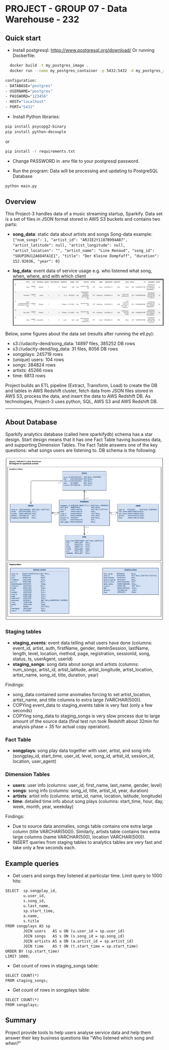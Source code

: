# PROJECT - GROUP 07 - Data Warehouse - 232

## Quick start

- Install postgresql: https://www.postgresql.org/download/
  Or running Dockerfile: 
```bash
  docker build -t my_postgres_image .
  docker run --name my_postgres_container -p 5432:5432 -d my_postgres_image
```

```bash
configuration:
- DATABASE="postgres"
- USERNAME="postgres"
- PASSWORD="123456"
- HOST="localhost"
- PORT="5432"
```
- Install Python libraries:

```bash
pip install psycopg2-binary
pip install python-decouple
```

or 
```bash
pip install -r requirements.txt
```

- Change PASSWORD in .env file to your postgresql password.

- Run the program: Data will be processing and updating to PostgreSQL Database

```bash
python main.py
```

## Overview

This Project-3 handles data of a music streaming startup, Sparkify. Data set is a set of files in JSON format stored in AWS S3 buckets and contains two parts:

- **song_data**: static data about artists and songs
  Song-data example:
  `{"num_songs": 1, "artist_id": "ARJIE2Y1187B994AB7", "artist_latitude": null, "artist_longitude": null, "artist_location": "", "artist_name": "Line Renaud", "song_id": "SOUPIRU12A6D4FA1E1", "title": "Der Kleine Dompfaff", "duration": 152.92036, "year": 0}`

- **log_data**: event data of service usage e.g. who listened what song, when, where, and with which client
  ![Log-data example (log-data/2018/11/2018-11-12-events.json)](image/Udacity-DEND-C3-Project3-LogDataExample-20190504.png)

Below, some figures about the data set (results after running the etl.py):

- s3://udacity-dend/song_data: 14897 files, 385252 DB rows
- s3://udacity-dend/log_data: 31 files, 8056 DB rows
- songplays: 245719 rows
- (unique) users: 104 rows
- songs: 384824 rows
- artists: 45266 rows
- time: 6813 rows

Project builds an ETL pipeline (Extract, Transform, Load) to create the DB and tables in AWS Redshift cluster, fetch data from JSON files stored in AWS S3, process the data, and insert the data to AWS Redshift DB. As technologies, Project-3 uses python, SQL, AWS S3 and AWS Redshift DB.

---

## About Database

Sparkify analytics database (called here sparkifydb) schema has a star design. Start design means that it has one Fact Table having business data, and supporting Dimension Tables. The Fact Table answers one of the key questions: what songs users are listening to. DB schema is the following:

![SparkifyDB schema as ER Diagram](image/Udacity-DEND-C3-Project3-ERD-20190517v1.png)

### Staging tables

- **staging_events**: event data telling what users have done (columns: event_id, artist, auth, firstName, gender, itemInSession, lastName, length, level, location, method, page, registration, sessionId, song, status, ts, userAgent, userId)
- **staging_songs**: song data about songs and artists (columns: num_songs, artist_id, artist_latitude, artist_longitude, artist_location, artist_name, song_id, title, duration, year)

Findings:

- song_data contained some anomalies forcing to set artist_location, artist_name, and title columns to extra large (VARCHAR(500)).
- COPYing event_data to staging_events table is very fast (only a few seconds)
- COPYing song_data to staging_songs is very slow process due to large amount of the source data (final test run took Redshift about 32min for analysis phase + 35 for actual copy operation).

### Fact Table

- **songplays**: song play data together with user, artist, and song info (songplay_id, start_time, user_id, level, song_id, artist_id, session_id, location, user_agent)

### Dimension Tables

- **users**: user info (columns: user_id, first_name, last_name, gender, level)
- **songs**: song info (columns: song_id, title, artist_id, year, duration)
- **artists**: artist info (columns: artist_id, name, location, latitude, longitude)
- **time**: detailed time info about song plays (columns: start_time, hour, day, week, month, year, weekday)

Findings:

- Due to source data anomalies, songs table contains one extra large column (title VARCHAR(500)). Similarly, artists table contains two extra large columns (name VARCHAR(500), location VARCHAR(500)).
- INSERT queries from staging tables to analytics tables are very fast and take only a few seconds each.

## Example queries

- Get users and songs they listened at particular time. Limit query to 1000 hits:

```
SELECT  sp.songplay_id,
        u.user_id,
        s.song_id,
        u.last_name,
        sp.start_time,
        a.name,
        s.title
FROM songplays AS sp
        JOIN users   AS u ON (u.user_id = sp.user_id)
        JOIN songs   AS s ON (s.song_id = sp.song_id)
        JOIN artists AS a ON (a.artist_id = sp.artist_id)
        JOIN time    AS t ON (t.start_time = sp.start_time)
ORDER BY (sp.start_time)
LIMIT 1000;
```

- Get count of rows in staging_songs table:

```
SELECT COUNT(*)
FROM staging_songs;
```

- Get count of rows in songplays table:

```
SELECT COUNT(*)
FROM songplays;
```

## Summary

 Project provide tools to help users analyse service data and help them answer their key business questions like "Who listened which song and when?"
